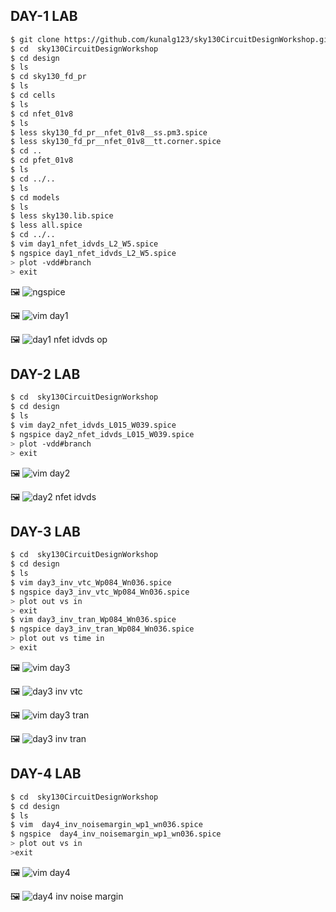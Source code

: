 ## DAY-1 LAB
```bash
$ git clone https://github.com/kunalg123/sky130CircuitDesignWorkshop.git
$ cd  sky130CircuitDesignWorkshop
$ cd design
$ ls
$ cd sky130_fd_pr
$ ls 
$ cd cells
$ ls 
$ cd nfet_01v8
$ ls
$ less sky130_fd_pr__nfet_01v8__ss.pm3.spice
$ less sky130_fd_pr__nfet_01v8__tt.corner.spice
$ cd ..
$ cd pfet_01v8
$ ls
$ cd ../..
$ ls
$ cd models
$ ls
$ less sky130.lib.spice 
$ less all.spice
$ cd ../..
$ vim day1_nfet_idvds_L2_W5.spice
$ ngspice day1_nfet_idvds_L2_W5.spice
> plot -vdd#branch
> exit
```
🖼️
![ngspice](https://github.com/khajamufaqqamuddin-pixel/KMU-From-RTL-to-Reality/blob/main/Week-4/Lab/ngspice.jpeg)


🖼️
![vim day1](https://github.com/khajamufaqqamuddin-pixel/KMU-From-RTL-to-Reality/blob/main/Week-4/Lab/vim%20day1.png)


🖼️
![day1 nfet idvds op](https://github.com/khajamufaqqamuddin-pixel/KMU-From-RTL-to-Reality/blob/main/Week-4/Lab/day1%20nfet%20idvds%20op.jpeg)






## DAY-2 LAB
```bash
$ cd  sky130CircuitDesignWorkshop
$ cd design
$ ls
$ vim day2_nfet_idvds_L015_W039.spice
$ ngspice day2_nfet_idvds_L015_W039.spice
> plot -vdd#branch
> exit
```
🖼️
![vim day2](https://github.com/khajamufaqqamuddin-pixel/KMU-From-RTL-to-Reality/blob/main/Week-4/Lab/vim%20day2.png)



🖼️
![day2 nfet idvds](https://github.com/khajamufaqqamuddin-pixel/KMU-From-RTL-to-Reality/blob/main/Week-4/Lab/day2%20nfet%20idvds.jpeg)








## DAY-3 LAB
```bash
$ cd  sky130CircuitDesignWorkshop
$ cd design
$ ls
$ vim day3_inv_vtc_Wp084_Wn036.spice
$ ngspice day3_inv_vtc_Wp084_Wn036.spice
> plot out vs in
> exit	
$ vim day3_inv_tran_Wp084_Wn036.spice 
$ ngspice day3_inv_tran_Wp084_Wn036.spice 
> plot out vs time in
> exit
```

🖼️
![vim day3](https://github.com/khajamufaqqamuddin-pixel/KMU-From-RTL-to-Reality/blob/main/Week-4/Lab/vim%20day3.png)



🖼️
![day3 inv vtc](https://github.com/khajamufaqqamuddin-pixel/KMU-From-RTL-to-Reality/blob/main/Week-4/Lab/day3%20inv%20vtc.jpeg)



🖼️
![vim day3 tran](https://github.com/khajamufaqqamuddin-pixel/KMU-From-RTL-to-Reality/blob/main/Week-4/Lab/vim%20day3%20tran.png)




🖼️
![day3 inv tran](https://github.com/khajamufaqqamuddin-pixel/KMU-From-RTL-to-Reality/blob/main/Week-4/Lab/day3%20inv%20tran.jpeg)







## DAY-4 LAB
```bash
$ cd  sky130CircuitDesignWorkshop
$ cd design
$ ls
$ vim  day4_inv_noisemargin_wp1_wn036.spice
$ ngspice  day4_inv_noisemargin_wp1_wn036.spice
> plot out vs in
>exit
```
 
🖼️
![vim day4](https://github.com/khajamufaqqamuddin-pixel/KMU-From-RTL-to-Reality/blob/main/Week-4/Lab/vim%20day4.png)



🖼️
![day4 inv noise margin](https://github.com/khajamufaqqamuddin-pixel/KMU-From-RTL-to-Reality/blob/main/Week-4/Lab/day4%20inv%20noise%20margin.jpeg)
